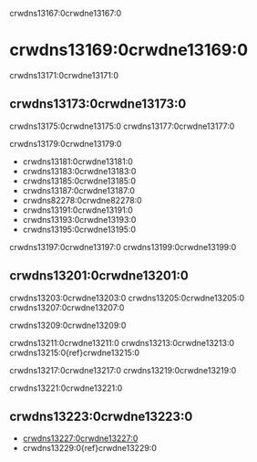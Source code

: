 crwdns13167:0crwdne13167:0
# crwdns13169:0crwdne13169:0

crwdns13171:0crwdne13171:0

## crwdns13173:0crwdne13173:0

crwdns13175:0crwdne13175:0 crwdns13177:0crwdne13177:0

crwdns13179:0crwdne13179:0
- crwdns13181:0crwdne13181:0
- crwdns13183:0crwdne13183:0
- crwdns13185:0crwdne13185:0
- crwdns13187:0crwdne13187:0
- crwdns82278:0crwdne82278:0
- crwdns13191:0crwdne13191:0
- crwdns13193:0crwdne13193:0
- crwdns13195:0crwdne13195:0

crwdns13197:0crwdne13197:0 crwdns13199:0crwdne13199:0

## crwdns13201:0crwdne13201:0

crwdns13203:0crwdne13203:0 crwdns13205:0crwdne13205:0 crwdns13207:0crwdne13207:0

crwdns13209:0crwdne13209:0

crwdns13211:0crwdne13211:0 crwdns13213:0crwdne13213:0 crwdns13215:0{ref}crwdne13215:0

crwdns13217:0crwdne13217:0 crwdns13219:0crwdne13219:0

crwdns13221:0crwdne13221:0
## crwdns13223:0crwdne13223:0

- [crwdns13227:0crwdne13227:0](crwdns13225:0crwdne13225:0)
- crwdns13229:0{ref}crwdne13229:0
